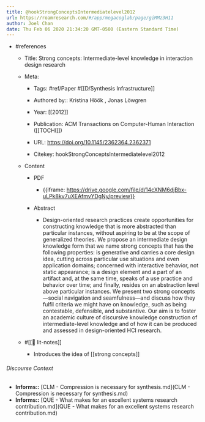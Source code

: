 ```yaml
---
title: @hookStrongConceptsIntermediatelevel2012
url: https://roamresearch.com/#/app/megacoglab/page/giMMz3H11
author: Joel Chan
date: Thu Feb 06 2020 21:34:20 GMT-0500 (Eastern Standard Time)
---
```


- #references

    - Title: Strong concepts: Intermediate-level knowledge in interaction design research

    - Meta:

        - Tags: #ref/Paper #[[D/Synthesis Infrastructure]]

        - Authored by::  Kristina Höök ,  Jonas Löwgren

        - Year: [[2012]]

        - Publication: ACM Transactions on Computer-Human Interaction ([[TOCHI]])

        - URL: https://doi.org/10.1145/2362364.2362371

        - Citekey: hookStrongConceptsIntermediatelevel2012

    - Content

        - PDF

            - {{iframe: https://drive.google.com/file/d/14cXNM6djBbx-uLPk8kv7uXEAfmvYDgNy/preview}}

        - Abstract

            - Design-oriented research practices create opportunities for constructing knowledge that is more abstracted than particular instances, without aspiring to be at the scope of generalized theories. We propose an intermediate design knowledge form that we name strong concepts that has the following properties: is generative and carries a core design idea, cutting across particular use situations and even application domains; concerned with interactive behavior, not static appearance; is a design element and a part of an artifact and, at the same time, speaks of a use practice and behavior over time; and finally, resides on an abstraction level above particular instances. We present two strong concepts—social navigation and seamfulness—and discuss how they fulfil criteria we might have on knowledge, such as being contestable, defensible, and substantive. Our aim is to foster an academic culture of discursive knowledge construction of intermediate-level knowledge and of how it can be produced and assessed in design-oriented HCI research.

    - #[[📝 lit-notes]]

        - Introduces the idea of [[strong concepts]]

###### Discourse Context

- **Informs::** [CLM - Compression is necessary for synthesis.md](CLM - Compression is necessary for synthesis.md)
- **Informs::** [QUE - What makes for an excellent systems research contribution.md](QUE - What makes for an excellent systems research contribution.md)

